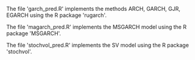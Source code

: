 The file 'garch_pred.R' implements the methods ARCH, GARCH, GJR, EGARCH using the R package 'rugarch'.

The file 'magarch_pred.R' implements the MSGARCH model using the R package 'MSGARCH'.

The file 'stochvol_pred.R' implements the SV model using the R package 'stochvol'.

